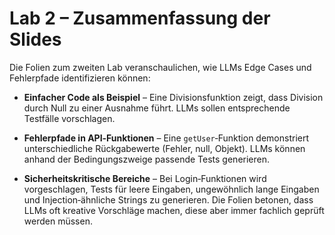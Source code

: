 # Lab 2 – Zusammenfassung der Slides

Die Folien zum zweiten Lab veranschaulichen, wie LLMs Edge Cases und
Fehlerpfade identifizieren können:

* **Einfacher Code als Beispiel** – Eine Divisionsfunktion zeigt,
  dass Division durch Null zu einer Ausnahme führt. LLMs sollen
  entsprechende Testfälle vorschlagen.

* **Fehlerpfade in API‑Funktionen** – Eine `getUser`‑Funktion
  demonstriert unterschiedliche Rückgabewerte (Fehler, null, Objekt).
  LLMs können anhand der Bedingungszweige passende Tests generieren.

* **Sicherheitskritische Bereiche** – Bei Login‑Funktionen wird
  vorgeschlagen, Tests für leere Eingaben, ungewöhnlich lange
  Eingaben und Injection‑ähnliche Strings zu generieren. Die Folien
  betonen, dass LLMs oft kreative Vorschläge machen, diese aber
  immer fachlich geprüft werden müssen.
